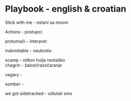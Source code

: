 # Playbook - english & croatian


Stick with me - ostani sa mnom

Actions - postupci

protumači - interpret




indomitable - neukrotiv

scamp - nitkov hulja nestaško  
 chagrin - žalost/razočaranje  


 vagary - 


 somber -

we got sidetracked - odlutali smo



